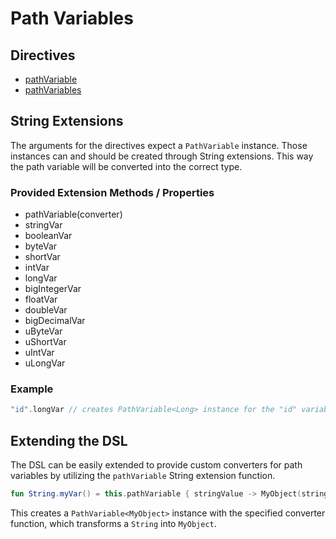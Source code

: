 # Path Variables

## Directives

* [pathVariable](pathvariable.md)
* [pathVariables](pathvariables.md)

## String Extensions

The arguments for the directives expect a `PathVariable` instance. 
Those instances can and should be created through String extensions. 
This way the path variable will be converted into the correct type.

### Provided Extension Methods / Properties

* pathVariable\(converter\)
* stringVar
* booleanVar
* byteVar
* shortVar
* intVar
* longVar
* bigIntegerVar
* floatVar
* doubleVar
* bigDecimalVar
* uByteVar
* uShortVar
* uIntVar
* uLongVar

### Example

```kotlin
"id".longVar // creates PathVariable<Long> instance for the "id" variable
```

## Extending the DSL

The DSL can be easily extended to provide custom converters for path variables by utilizing the `pathVariable` String extension function.

```kotlin
fun String.myVar() = this.pathVariable { stringValue -> MyObject(stringValue) }
```

This creates a `PathVariable<MyObject>` instance with the specified converter function, which transforms a `String` into `MyObject`.

